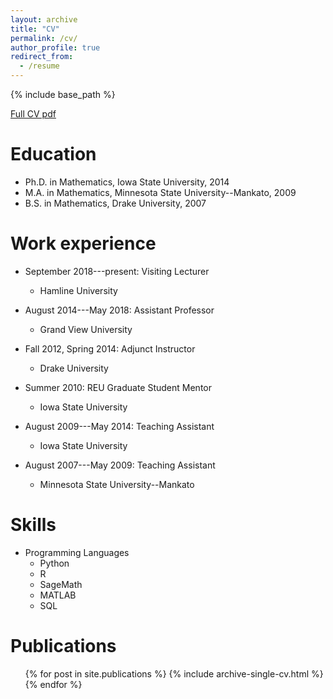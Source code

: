 ```yaml
---
layout: archive
title: "CV"
permalink: /cv/
author_profile: true
redirect_from:
  - /resume
---
```


{% include base_path %}

[Full CV pdf](https://cerickson30.github.io/files/cericksonCV.pdf)

Education
======
* Ph.D. in Mathematics, Iowa State University, 2014
* M.A. in Mathematics, Minnesota State University--Mankato, 2009
* B.S. in Mathematics, Drake University, 2007

Work experience
======
* September 2018---present: Visiting Lecturer
  * Hamline University

* August 2014---May 2018: Assistant Professor
  * Grand View University

* Fall 2012, Spring 2014: Adjunct Instructor
  * Drake University

* Summer 2010: REU Graduate Student Mentor
  * Iowa State University

* August 2009---May 2014: Teaching Assistant
  * Iowa State University
* August 2007---May 2009: Teaching Assistant
  * Minnesota State University--Mankato

  
Skills
======
* Programming Languages
  * Python
  * R
  * SageMath
  * MATLAB
  * SQL

Publications
======
  <ol>{% for post in site.publications %}
    {% include archive-single-cv.html %}
  {% endfor %}</ol>
